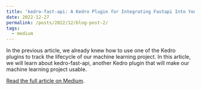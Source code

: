 ```yaml
---
title: 'kedro-fast-api: A Kedro Plugin for Integrating Fastapi Into Your Kedro Project'
date: 2022-12-27
permalink: /posts/2022/12/blog-post-2/
tags:
  - medium
---
```


In the previous article, we already knew how to use one of the Kedro plugins to track the lifecycle of our machine learning project. In this article, we will learn about kedro-fast-api, another Kedro plugin that will make our machine learning project usable.

[Read the full article on Medium](https://mhamidasn.medium.com/kedro-fast-api-a-kedro-plugin-for-integrating-fastapi-into-your-kedro-project-4122b87292a6).